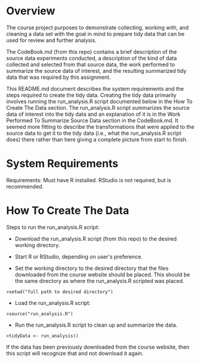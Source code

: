 Overview
========================================================
The course project purposes to demonstrate collecting, working with, and cleaning a data set with the goal in mind to prepare tidy data that can be used for review and further analysis.  

The CodeBook.md (from this repo) contains a brief description of the source data experiments conducted, a description of the kind of data collected and selected from that source data, the work performed to summarize the source data of interest, and the resulting summarized tidy data that was required by this assignment.  

This README.md document describes the system requirements and the steps required to create the tidy data.  Creating the tidy data primarily involves running the run_analysis.R script documented below in the How To Create The Data section.  The run_analysis.R script summarizes the source data of interest into the tidy data and an explanation of it is in the Work Performed To Summarize Source Data section in the CodeBook.md.  It seemed more fitting to describe the transformations that were applied to the source data to get it to the tidy data (i.e., what the run_analysis.R script does) there rather than here giving a complete picture from start to finish.

System Requirements
===================
Requirements: Must have R installed.  RStudio is not required, but is recommended.

How To Create The Data
======================

Steps to run the run_analysis.R script:

* Download the run_analysis.R script (from this repo) to the desired working directory.

* Start R or RStudio, depending on user's preference.

* Set the working directory to the desired directory that the files downloaded from the course website should be placed.  This should be the same directory as where the run_analysis.R scripted was placed.  
``` {r}
>setwd("full path to desired directory")
```

* Load the run_analysis.R script:  
``` {r}
>source("run_analysis.R")
```

* Run the run_analysis.R script to clean up and summarize the data.  
``` {r}
>tidyData <- run_analysis()
```

If the data has been previously downloaded from the course website, then this script will recognize that and not download it again. 
